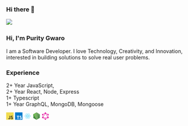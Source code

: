### Hi there 👋

<p align="left"><img src="https://user-images.githubusercontent.com/47056954/172793799-165cb433-28ad-4891-8c11-a16c999c7b32.jpg" width="80">
  
### Hi, I'm Purity Gwaro
I am a Software Developer. I love Technology, Creativity, and Innovation, interested in building solutions to solve real user problems. 

### Experience

2+ Year JavaScript, <br>
2+ Year React, Node, Express <br>
1+ Typescript <br>
1+ Year GraphQL, MongoDB, Mongoose <br>


<code><img height="20" src="https://raw.githubusercontent.com/github/explore/80688e429a7d4ef2fca1e82350fe8e3517d3494d/topics/javascript/javascript.png"></code>
<code><img height="20" src="https://raw.githubusercontent.com/github/explore/80688e429a7d4ef2fca1e82350fe8e3517d3494d/topics/typescript/typescript.png"></code>
<code><img height="20" src="https://raw.githubusercontent.com/github/explore/80688e429a7d4ef2fca1e82350fe8e3517d3494d/topics/react/react.png"></code>
<code><img height="20" src="https://raw.githubusercontent.com/github/explore/80688e429a7d4ef2fca1e82350fe8e3517d3494d/topics/nodejs/nodejs.png"></code>
<code><img height="20" src="https://raw.githubusercontent.com/github/explore/5c058a388828bb5fde0bcafd4bc867b5bb3f26f3/topics/graphql/graphql.png"></code>
